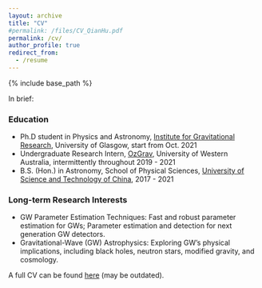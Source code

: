 ```yaml
---
layout: archive
title: "CV"
#permalink: /files/CV_QianHu.pdf
permalink: /cv/
author_profile: true
redirect_from:
  - /resume
---
```


{% include base_path %}

In brief: 

### Education

* Ph.D student in Physics and Astronomy, [Institute for Gravitational Research](http://www.physics.gla.ac.uk/igr/index.php), University of Glasgow, start from Oct. 2021
* Undergraduate Research Intern, [OzGrav](https://www.gravity.uwa.edu.au), University of Western Australia, intermittently throughout 2019 - 2021
* B.S. (Hon.) in Astronomy, School of Physical Sciences, [University of Science and Technology of China](http://en.ustc.edu.cn), 2017 - 2021

### Long-term Research Interests

* GW Parameter Estimation Techniques: Fast and robust parameter estimation for GWs; Parameter estimation and detection for next generation GW detectors.
* Gravitational-Wave (GW) Astrophysics: Exploring GW’s physical implications, including black holes, neutron stars, modified gravity, and cosmology.

A full CV can be found [here](../files/CV_QianHu.pdf) (may be outdated).

